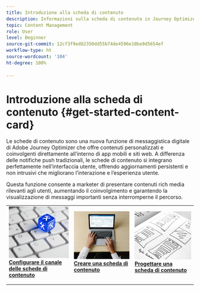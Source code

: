 ```yaml
---
title: Introduzione alla scheda di contenuto
description: Informazioni sulla scheda di contenuto in Journey Optimizer
topic: Content Management
role: User
level: Beginner
source-git-commit: 12cf3f9ed82350dd55b74de4596e10be9d5654ef
workflow-type: ht
source-wordcount: '104'
ht-degree: 100%

---
```


# Introduzione alla scheda di contenuto {#get-started-content-card}

Le schede di contenuto sono una nuova funzione di messaggistica digitale di Adobe Journey Optimizer che offre contenuti personalizzati e coinvolgenti direttamente all’interno di app mobili e siti web. A differenza delle notifiche push tradizionali, le schede di contenuto si integrano perfettamente nell’interfaccia utente, offrendo aggiornamenti persistenti e non intrusivi che migliorano l’interazione e l’esperienza utente.

Questa funzione consente a marketer di presentare contenuti rich media rilevanti agli utenti, aumentando il coinvolgimento e garantendo la visualizzazione di messaggi importanti senza interromperne il percorso.

<table style="table-layout:fixed"><tr style="border: 0;">
<td>
<a href="content-card-configuration.md">
<img alt="Lead" src="../assets/do-not-localize/sms-config.jpg">
</a>
<div><a href="content-card-configuration.md"><strong>Configurare il canale delle schede di contenuto</strong>
</div>
<p>
</td>
<td>
<a href="create-content-card.md">
<img alt="Non frequente" src="../assets/do-not-localize/sms-create.jpeg">
</a>
<div>
<a href="create-content-card.md"><strong>Creare una scheda di contenuto</strong></a>
</div>
<p></td>
<td>
<a href="design-content-card.md">
<img alt="Convalida" src="../assets/do-not-localize/web-design.jpg">
</a>
<div>
<a href="design-content-card.md"><strong>Progettare una scheda di contenuto</strong></a>
</div>
<p>
</td>
</tr></table>


